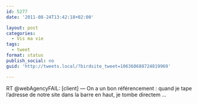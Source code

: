 ```yaml
---
id: 5277
date: '2011-08-24T13:42:18+02:00'

layout: post
categories:
  - Vis ma vie
tags:
  - tweet
format: status
publish_social: no
guid: 'http://tweets.local/?birdsite_tweet=106360688724819969'

---
```


RT @webAgencyFAIL: \[client\] — On a un bon référencement : quand je tape l’adresse de notre site dans la barre en haut, je tombe directem …